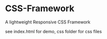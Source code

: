CSS-Framework
=============

A lightweight Responsive CSS Framework

see index.html for demo, css folder for css files
